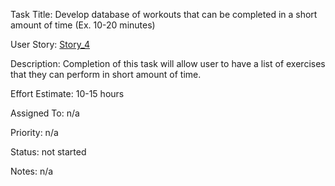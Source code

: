 Task Title: Develop database of workouts that can be completed in a short amount of time (Ex. 10-20 minutes)

User Story: [Story_4](mywebclass-agile-docs/documentation/templates/theme/initiatives/epics/stories/Story_4.md)

Description: Completion of this task will allow user to have a list of exercises that they can perform in short amount of time.

Effort Estimate: 10-15 hours

Assigned To: n/a

Priority: n/a

Status: not started

Notes: n/a
